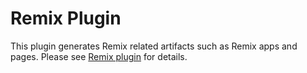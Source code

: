 # Remix Plugin

This plugin generates Remix related artifacts such as Remix apps and pages.
Please see [Remix plugin](https://code-shaper.dev/docs/reference/remix-plugin)
for details.

